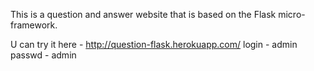This is a question and answer website that is based on the Flask micro-framework.

U can try it here - http://question-flask.herokuapp.com/
login - admin
passwd - admin
